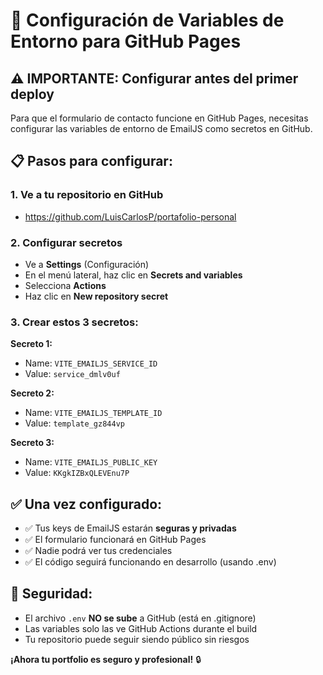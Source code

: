# 🔐 Configuración de Variables de Entorno para GitHub Pages

## ⚠️ IMPORTANTE: Configurar antes del primer deploy

Para que el formulario de contacto funcione en GitHub Pages, necesitas configurar las variables de entorno de EmailJS como secretos en GitHub.

## 📋 Pasos para configurar:

### 1. Ve a tu repositorio en GitHub
- https://github.com/LuisCarlosP/portafolio-personal

### 2. Configurar secretos
- Ve a **Settings** (Configuración)
- En el menú lateral, haz clic en **Secrets and variables**
- Selecciona **Actions**
- Haz clic en **New repository secret**

### 3. Crear estos 3 secretos:

**Secreto 1:**
- Name: `VITE_EMAILJS_SERVICE_ID`
- Value: `service_dmlv0uf`

**Secreto 2:**
- Name: `VITE_EMAILJS_TEMPLATE_ID`
- Value: `template_gz844vp`

**Secreto 3:**
- Name: `VITE_EMAILJS_PUBLIC_KEY`
- Value: `KKgkIZBxQLEVEnu7P`

## ✅ Una vez configurado:

- ✅ Tus keys de EmailJS estarán **seguras y privadas**
- ✅ El formulario funcionará en GitHub Pages
- ✅ Nadie podrá ver tus credenciales
- ✅ El código seguirá funcionando en desarrollo (usando .env)

## 🚨 Seguridad:

- El archivo `.env` **NO se sube** a GitHub (está en .gitignore)
- Las variables solo las ve GitHub Actions durante el build
- Tu repositorio puede seguir siendo público sin riesgos

**¡Ahora tu portfolio es seguro y profesional!** 🔒
